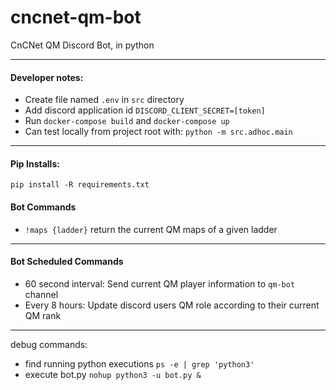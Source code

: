 # cncnet-qm-bot
CnCNet QM Discord Bot, in python

---
#### Developer notes:
- Create file named `.env` in `src` directory
- Add discord application id `DISCORD_CLIENT_SECRET=[token]`
- Run `docker-compose build` and `docker-compose up`
- Can test locally from project root with: `python -m src.adhoc.main`
---
#### Pip Installs:
```commandline
pip install -R requirements.txt
```
#### Bot Commands
- `!maps {ladder}` return the current QM maps of a given ladder
---
#### Bot Scheduled Commands
- 60 second interval: Send current QM player information to `qm-bot` channel
- Every 8 hours: Update discord users QM role according to their current QM rank
---
debug commands:
- find running python executions `ps -e | grep 'python3'`
- execute bot.py `nohup python3 -u bot.py &`